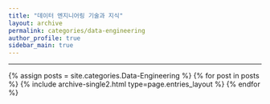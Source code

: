 ```yaml
---
title: "데이터 엔지니어링 기술과 지식"
layout: archive
permalink: categories/data-engineering
author_profile: true
sidebar_main: true
---
```


<!-- 공백이 포함되어 있는 카테고리 이름의 경우 site.categories['a b c'] 이런식으로! -->

***

{% assign posts = site.categories.Data-Engineering %}
{% for post in posts %} {% include archive-single2.html type=page.entries_layout %} {% endfor %}